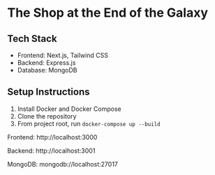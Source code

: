 # The Shop at the End of the Galaxy

## Tech Stack

- Frontend: Next.js, Tailwind CSS
- Backend: Express.js
- Database: MongoDB

## Setup Instructions

1. Install Docker and Docker Compose
2. Clone the repository
3. From project root, run `docker-compose up --build`

Frontend: http://localhost:3000

Backend: http://localhost:3001

MongoDB: mongodb://localhost:27017
